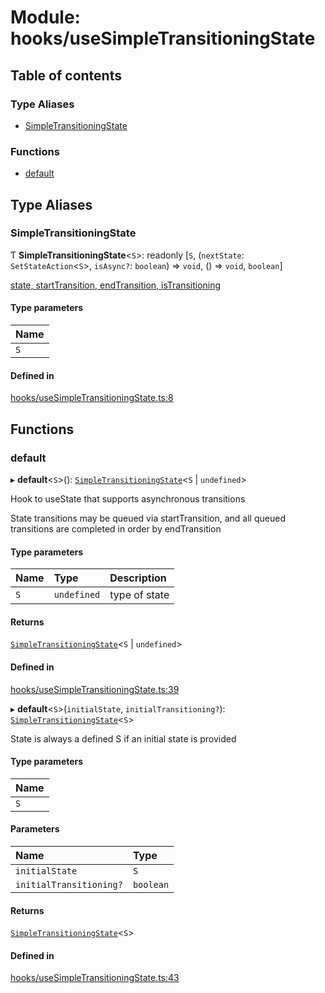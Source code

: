 # Module: hooks/useSimpleTransitioningState

## Table of contents

### Type Aliases

- [SimpleTransitioningState](../wiki/hooks.useSimpleTransitioningState#simpletransitioningstate)

### Functions

- [default](../wiki/hooks.useSimpleTransitioningState#default)

## Type Aliases

### SimpleTransitioningState

Ƭ **SimpleTransitioningState**<`S`\>: readonly [`S`, (`nextState`: `SetStateAction`<`S`\>, `isAsync?`: `boolean`) => `void`, () => `void`, `boolean`]

[state, startTransition, endTransition, isTransitioning]

#### Type parameters

| Name |
| :------ |
| `S` |

#### Defined in

[hooks/useSimpleTransitioningState.ts:8](https://github.com/tristanjohnson849/react-controlled-animations/blob/8ea88a9/src/hooks/useSimpleTransitioningState.ts#L8)

## Functions

### default

▸ **default**<`S`\>(): [`SimpleTransitioningState`](../wiki/hooks.useSimpleTransitioningState#simpletransitioningstate)<`S` \| `undefined`\>

Hook to useState that supports asynchronous transitions

State transitions may be queued via startTransition, and all queued transitions are completed in order by endTransition

#### Type parameters

| Name | Type | Description |
| :------ | :------ | :------ |
| `S` | `undefined` | type of state |

#### Returns

[`SimpleTransitioningState`](../wiki/hooks.useSimpleTransitioningState#simpletransitioningstate)<`S` \| `undefined`\>

[state, startTransition, endTransition, isTransitioning]: SimpleTransitioningState<S>

#### Defined in

[hooks/useSimpleTransitioningState.ts:39](https://github.com/tristanjohnson849/react-controlled-animations/blob/8ea88a9/src/hooks/useSimpleTransitioningState.ts#L39)

▸ **default**<`S`\>(`initialState`, `initialTransitioning?`): [`SimpleTransitioningState`](../wiki/hooks.useSimpleTransitioningState#simpletransitioningstate)<`S`\>

State is always a defined S if an initial state is provided

#### Type parameters

| Name |
| :------ |
| `S` |

#### Parameters

| Name | Type |
| :------ | :------ |
| `initialState` | `S` |
| `initialTransitioning?` | `boolean` |

#### Returns

[`SimpleTransitioningState`](../wiki/hooks.useSimpleTransitioningState#simpletransitioningstate)<`S`\>

#### Defined in

[hooks/useSimpleTransitioningState.ts:43](https://github.com/tristanjohnson849/react-controlled-animations/blob/8ea88a9/src/hooks/useSimpleTransitioningState.ts#L43)
